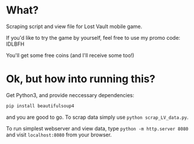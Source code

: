 # What?

Scraping script and view file for Lost Vault mobile game.

If you'd like to try the game by yourself, feel free to use my promo code: IDLBFH

You'll get some free coins (and I'll receive some too!)

# Ok, but how into running this?

Get Python3, and provide neccessary dependencies:

```bash
pip install beautifulsoup4
```

and you are good to go. To scrap data simply use `python scrap_LV_data.py`.

To run simplest webserver and view data, type `python -m http.server 8080` and visit `localhost:8080` from your browser.
